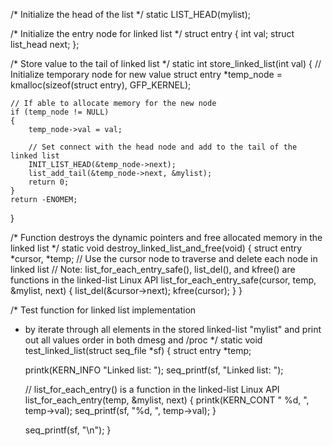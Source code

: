 /* Initialize the head of the list */
static LIST_HEAD(mylist);

/* Initialize the entry node for linked list */
struct entry
{
	int val;
	struct list_head next;
};

/* Store value to the tail of linked list */
static int store_linked_list(int val)
{
	// Initialize temporary node for new value
	struct entry *temp_node = kmalloc(sizeof(struct entry), GFP_KERNEL);

	// If able to allocate memory for the new node
	if (temp_node != NULL)
	{
		temp_node->val = val;

		// Set connect with the head node and add to the tail of the linked list
		INIT_LIST_HEAD(&temp_node->next);
		list_add_tail(&temp_node->next, &mylist);
		return 0;
	}
	return -ENOMEM;
}

/* Function destroys the dynamic pointers and free allocated memory in the linked list */
static void destroy_linked_list_and_free(void)
{
	struct entry *cursor, *temp;
	// Use the cursor node to traverse and delete each node in linked list
	// Note: list_for_each_entry_safe(), list_del(), and kfree() are functions in the linked-list Linux API
	list_for_each_entry_safe(cursor, temp, &mylist, next)
	{
		list_del(&cursor->next);
		kfree(cursor);
	}
}

/* Test function for linked list implementation 
 * by iterate through all elements in the stored linked-list "mylist" and print out all values order in both dmesg and /proc
 */
static void test_linked_list(struct seq_file *sf)
{
	struct entry *temp;

	printk(KERN_INFO "Linked list: ");
	seq_printf(sf, "Linked list: ");
	
	// list_for_each_entry() is a function in the linked-list Linux API
	list_for_each_entry(temp, &mylist, next)
	{
		printk(KERN_CONT " %d, ", temp->val);
		seq_printf(sf, "%d, ", temp->val);
	}
	
	seq_printf(sf, "\n");
}
